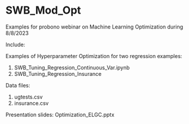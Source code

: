 # SWB_Mod_Opt
Examples for probono webinar on Machine Learning Optimization during 8/8/2023

Include: 

Examples of Hyperparameter Optimization for two regression examples:
1. SWB_Tuning_Regression_Continuous_Var.ipynb
2. SWB_Tuning_Regression_Insurance

Data files:
1.  ugtests.csv
2.  insurance.csv

Presentation slides: Optimization_ELGC.pptx
